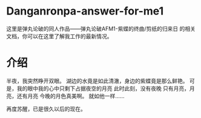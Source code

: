 # Danganronpa-answer-for-me1

这里是弹丸论破的同人作品——弹丸论破AFM1-紫蝶的终曲/剪纸的归来日 的相关文档，你可以在这里了解我工作的最新情况。

# 介绍

半夜，我突然睁开双眼。
湖边的水竟是如此清澈，身边的紫蝶竟是那么鲜艳。
可是，我的眼中我的心中只剩下占据夜空的月亮
此时此刻，没有夜晚
只有月亮，月亮，还有月亮
今晚的月色真美啊。
就如他一样……

再度苏醒，已是很久以后的现在。
